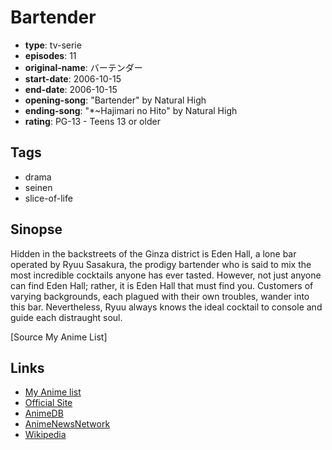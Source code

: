 # Bartender

-   **type**: tv-serie
-   **episodes**: 11
-   **original-name**: バーテンダー
-   **start-date**: 2006-10-15
-   **end-date**: 2006-10-15
-   **opening-song**: "Bartender" by Natural High
-   **ending-song**: "\*~Hajimari no Hito" by Natural High
-   **rating**: PG-13 - Teens 13 or older

## Tags

-   drama
-   seinen
-   slice-of-life

## Sinopse

Hidden in the backstreets of the Ginza district is Eden Hall, a lone bar operated by Ryuu Sasakura, the prodigy bartender who is said to mix the most incredible cocktails anyone has ever tasted. However, not just anyone can find Eden Hall; rather, it is Eden Hall that must find you. Customers of varying backgrounds, each plagued with their own troubles, wander into this bar. Nevertheless, Ryuu always knows the ideal cocktail to console and guide each distraught soul.

[Source My Anime List]

## Links

-   [My Anime list](https://myanimelist.net/anime/1589/Bartender)
-   [Official Site](http://www.bartender-tv.com/)
-   [AnimeDB](http://anidb.info/perl-bin/animedb.pl?show=anime&aid=4681)
-   [AnimeNewsNetwork](http://www.animenewsnetwork.com/encyclopedia/anime.php?id=6816)
-   [Wikipedia](http://en.wikipedia.org/wiki/Bartender_%28manga%29)
